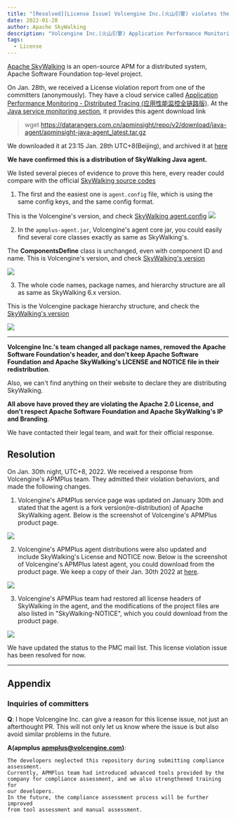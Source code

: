 ```yaml
---
title: "[Resolved][License Issue] Volcengine Inc.(火山引擎) violates the Apache 2.0 License when using SkyWalking."
date: 2022-01-28
author: Apache SkyWalking
description: "Volcengine Inc.(火山引擎) Application Performance Monitoring - Distributed Tracing (应用性能监控全链路版) redistributed Apache SkyWalking illegally. They don't follow the Apache 2.0 License requirements"
tags:
  - License
---
```


[Apache SkyWalking](https://skywalking.apache.org) is an open-source APM for a distributed system, Apache Software Foundation top-level project.

On Jan. 28th, we received a License violation report from one of the committers (anonymously). They have a cloud service called [Application Performance Monitoring - Distributed Tracing (应用性能监控全链路版)](https://www.volcengine.com/docs/6431/69088).
At the [Java service monitoring section](https://www.volcengine.com/docs/6431/81123), it provides this agent download link

> wget https://datarangers.com.cn/apminsight/repo/v2/download/java-agent/apminsight-java-agent_latest.tar.gz

We downloaded it at 23:15 Jan. 28th UTC+8(Beijing), and archived it at [here](https://drive.google.com/file/d/1UCITmAfoKWfQpBXoQWfhaSA_5C88_sgO/view?usp=sharing)

**We have confirmed this is a distribution of SkyWalking Java agent.**

We listed several pieces of evidence to prove this here, every reader could compare with the official [SkyWalking source codes](https://github.com/apache/skywalking-java)

1. The first and the easiest one is `agent.config` file, which is using the same config keys, and the same config format.

This is the Volcengine's version, and check [SkyWalking agent.config](https://github.com/apache/skywalking-java/blob/395ce4f86ae14cf24af489a6aa7e849b1d9a27ed/apm-sniffer/config/agent.config)
![](config.png)

2. In the `apmplus-agent.jar`, Volcengine's agent core jar, you could easily find several core classes exactly as same as SkyWalking's.

The **ComponentsDefine** class is unchanged, even with component ID and name. This is Volcengine's version, and check [SkyWalking's version](https://github.com/apache/skywalking-java/blob/395ce4f86ae14cf24af489a6aa7e849b1d9a27ed/apm-protocol/apm-network/src/main/java/org/apache/skywalking/apm/network/trace/component/ComponentsDefine.java)

![](components.png)

3. The whole code names, package names, and hierarchy structure are all as same as SkyWalking 6.x version.

This is the Volcengine package hierarchy structure, and check the [SkyWalking's version](https://github.com/apache/skywalking-java/tree/v6.6.0/apm-sniffer/apm-agent-core/src/main/java/org/apache/skywalking/apm/agent/core/context)

![](code-hierarchy.png)

---

**Volcengine Inc.'s team changed all package names, removed the Apache Software Foundation's header, and don't keep Apache Software Foundation and Apache SkyWalking's LICENSE and NOTICE file in their redistribution**.

Also, we can't find anything on their website to declare they are distributing SkyWalking.

**All above have proved they are violating the Apache 2.0 License, and don't respect Apache Software Foundation and Apache SkyWalking's IP and Branding**.

We have contacted their legal team, and wait for their official response.

## Resolution

On Jan. 30th night, UTC+8, 2022. We received a response from Volcengine's APMPlus team. They admitted their violation behaviors, and made the following changes.

1. Volcengine's APMPlus service page was updated on January 30th and stated that the agent is a fork version(re-distribution) of Apache SkyWalking agent. Below is the screenshot of Volcengine's APMPlus product page.

![](service-page.png)

2. Volcengine's APMPlus agent distributions were also updated and include SkyWalking's License and NOTICE now. Below is the screenshot of Volcengine's APMPlus latest agent, you could download from the product page. We keep a copy of their Jan. 30th 2022 at [here](https://drive.google.com/file/d/1tDWEO5mIGKPzYVtPvQijzvHS7ZFDdAwx/view).

![](agent-hierarchy.png)

3. Volcengine's APMPlus team had restored all license headers of SkyWalking in the agent, and the modifications of the project files are also listed in "SkyWalking-NOTICE", which you could download from the product page.

![](modify-list.png)

We have updated the status to the PMC mail list. This license violation issue has been resolved for now.

---

## Appendix

### Inquiries of committers

**Q**: I hope Volcengine Inc. can give a reason for this license issue, not just an afterthought PR. This will not only let us know where the issue is but also avoid similar problems in the future.

**A(apmplus <apmplus@volcengine.com>)**:

```
The developers neglected this repository during submitting compliance
assessment.
Currently, APMPlus team had introduced advanced tools provided by the
company for compliance assessment, and we also strengthened training for
our developers.
In the future, the compliance assessment process will be further improved
from tool assessment and manual assessment.
```
